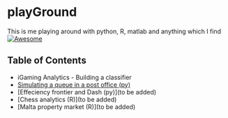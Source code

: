 # playGround
This is me playing around with python, R, matlab and anything which I find [![Awesome](https://cdn.rawgit.com/sindresorhus/awesome/d7305f38d29fed78fa85652e3a63e154dd8e8829/media/badge.svg)](https://github.com/sindresorhus/awesome)

## Table of Contents
  - iGaming Analytics - Building a classifier
  - [Simulating a queue in a post office (py)](https://github.com/zerafachris/playGround/tree/master/Queueing)
  - [Effeciency frontier and Dash (py)](to be added)
  - [Chess analytics (R)](to be added)
  - [Malta property market (R)](to be added)
